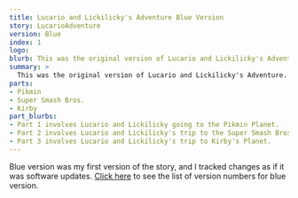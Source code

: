 ```yaml
---
title: Lucario and Lickilicky's Adventure Blue Version
story: LucarioAdventure
version: Blue
index: 1
logo: 
blurb: This was the original version of Lucario and Lickilicky's Adventure. With the version numbering system I devised, it had gotten up to Version 59.
summary: >
  This was the original version of Lucario and Lickilicky's Adventure. With the version numbering system I devised, it had gotten up to Version 59.
parts:
- Pikmin
- Super Smash Bros.
- Kirby
part_blurbs:
- Part 1 involves Lucario and Lickilicky going to the Pikmin Planet.
- Part 2 involves Lucario and Lickilicky's trip to the Super Smash Bros. World.
- Part 3 involves Lucario and Lickilicky's trip to Kirby's Planet.
---
```

Blue version was my first version of the story, and I tracked changes as if it was software updates. [Click here](/story/lucario-adventure/blue-updates.html) 
to see the list of version numbers for blue version.